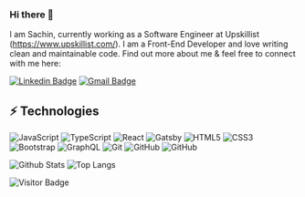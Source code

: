 ### Hi there 👋

I am Sachin, currently working as a Software Engineer at Upskillist (https://www.upskillist.com/). I am a Front-End Developer and love writing clean and maintainable code. Find out more about me & feel free to connect with me here:

[![Linkedin Badge](https://img.shields.io/badge/-Sachin-blue?style=flat-square&logo=Linkedin&logoColor=white&link=https://www.linkedin.com/in/sachin-n-s-8a577713b/)]([https://www.linkedin.com/in/ludehsar/](https://www.linkedin.com/in/sachin-n-s-8a577713b/))
[![Gmail Badge](https://img.shields.io/badge/-nssachin07@gmail.com-c14438?style=flat-square&logo=Gmail&logoColor=white&link=mailto:nssachin07@gmail.com)](mailto:nssachin07@gmail.com)

## ⚡ Technologies

![JavaScript](https://img.shields.io/badge/JavaScript-F7DF1E?style=flat-square&logo=javascript&logoColor=black)
![TypeScript](https://img.shields.io/badge/TypeScript-007ACC?style=flat-square&logo=typescript&logoColor=white)
![React](https://img.shields.io/badge/React-20232A?style=flat-square&logo=react&logoColor=61DAFB)
![Gatsby](https://img.shields.io/badge/Gatsby-663399?style=flat-square&logo=gatsby&logoColor=white)
![HTML5](https://img.shields.io/badge/-HTML5-E34F26?style=flat-square&logo=html5&logoColor=white)
![CSS3](https://img.shields.io/badge/-CSS3-1572B6?style=flat-square&logo=css3)
![Bootstrap](https://img.shields.io/badge/-Bootstrap-563D7C?style=flat-square&logo=bootstrap)
![GraphQL](https://img.shields.io/badge/-GraphQL-E10098?style=flat-square&logo=graphql)
![Git](https://img.shields.io/badge/-Git-black?style=flat-square&logo=git)
![GitHub](https://img.shields.io/badge/-GitHub-181717?style=flat-square&logo=github)
![GitHub](https://img.shields.io/badge/-Gtm-181717?style=flat-square&logo=gtm)

![Github Stats](https://github-readme-stats.vercel.app/api?username=krazys&count_private=true&show_icons=true&include_all_commits=true)
![Top Langs](https://github-readme-stats.vercel.app/api/top-langs/?username=krazys&hide=TeX&layout=compact)

![Visitor Badge](https://visitor-badge.laobi.icu/badge?page_id=ludehsar.ludehsar)
